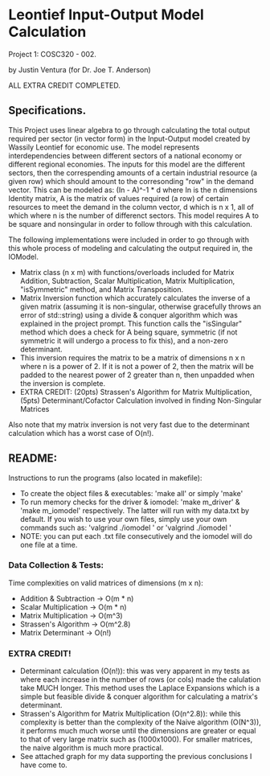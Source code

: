 # Leontief Input-Output Model Calculation

Project 1: COSC320 - 002.

by Justin Ventura (for Dr. Joe T. Anderson)

ALL EXTRA CREDIT COMPLETED.

## Specifications.

This Project uses linear algebra to go through calculating the total output required per sector (in vector form) in the Input-Output model created by Wassily Leontief for economic use.  The model represents interdependencies between different sectors of a national economy or different regional economies.  The inputs for this model are the different sectors, then the correspending amounts of a certain industrial resource (a given row) which should amount to the corresonding "row" in the demand vector.  This can be modeled as: (In - A)^-1 * d where In is the n dimensions Identity matrix, A is the matrix of values required (a row) of certain resources to meet the demand in the column vector, d which is n x 1, all of which where n is the number of differenct sectors.  This model requires A to be square and nonsingular in order to follow through with this calculation.


The following implementations were included in order to go through with this whole process of modeling and calculating the output required in, the IOModel.

- Matrix class (n x m) with functions/overloads included for Matrix Addition, Subtraction, Scalar Multiplication, Matrix Multiplication, "isSymmetric" method, and Matrix Transposition.
- Matrix Inversion function which accurately calculates the inverse of a given matrix (assuming it is non-singular, otherwise gracefully throws an error of std::string) using a divide & conquer algorithm which was explained in the project prompt. This function calls the "isSingular" method which does a check for A being square, symmetric (if not symmetric it will undergo a process to fix this), and a non-zero determinant.
- This inversion requires the matrix to be a matrix of dimensions n x n where n is a power of 2. If it is not a power of 2, then the matrix will be padded to the nearest power of 2 greater than n, then unpadded when the inversion is complete.
- EXTRA CREDIT: (20pts) Strassen's Algorithm for Matrix Multiplication, (5pts) Determinant/Cofactor Calculation involved in finding Non-Singular Matrices


Also note that my matrix inversion is not very fast due to the determinant calculation which has a worst case of O(n!).

## README:

Instructions to run the programs (also located in makefile):
- To create the object files & executables: 'make all' or simply 'make'
- To run memory checks for the driver & iomodel: 'make m_driver' & 'make m_iomodel' respectively.  The latter will run with my data.txt by default.  If you wish to use your own files, simply use your own commands such as: 'valgrind ./iomodel <filename>' or 'valgrind ./iomodel <file1> <file2> <file n>'
- NOTE: you can put each .txt file consecutively and the iomodel will do one file at a time.
  
### Data Collection & Tests:

Time complexities on valid matrices of dimensions (m x n):
- Addition & Subtraction -> O(m * n)
- Scalar Multiplication -> O(m * n)
- Matrix Multiplication -> O(m^3)
- Strassen's Algorithm -> O(m^2.8)
- Matrix Determinant -> O(n!)

### EXTRA CREDIT!

- Determinant calculation (O(n!)): this was very apparent in my tests as where each increase in the number of rows (or cols) made the calulation take MUCH longer.  This method uses the Laplace Expansions which is a simple but feasible divide & conquer algorithm for calculating a matrix's determinant.
- Strassen's Algorithm for Matrix Multiplication (O(n^2.8)): while this complexity is better than the complexity of the Naive algorithm (O(N^3)), it performs much much worse until the dimensions are greater or equal to that of very large matrix such as  (1000x1000).  For smaller matrices, the naive algorithm is much more practical.
- See attached graph for my data supporting the previous conclusions I have come to.
